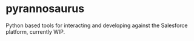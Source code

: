 pyrannosaurus
=============

Python based tools for interacting and developing against the Salesforce platform, currently WIP. 
